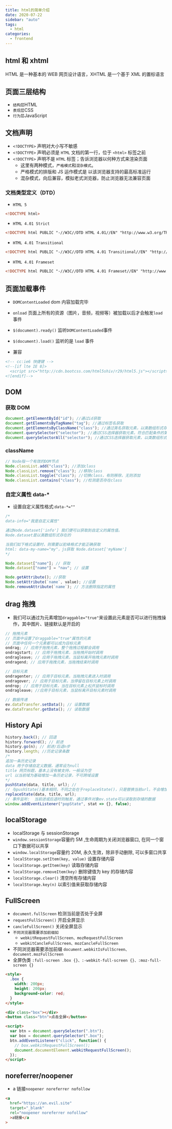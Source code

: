 ```yaml
---
title: html的简单介绍
date: 2020-07-22
sidebar: "auto"
tags:
  - html
categories:
  - frontend
---
```


## html 和 xhtml

HTML 是一种基本的 WEB 网页设计语言，XHTML 是一个基于 XML 的置标语言

## 页面三层结构

- `结构层`HTML
- `表现层`CSS
- `行为层`JavaScript

## 文档声明

- `<!DOCTYPE>` 声明对大小写不敏感
- `<!DOCTYPE>` 声明必须是 `HTML` 文档的第一行，位于 `<html>` 标签之前
- `<!DOCTYPE>` 声明不是 `HTML` 标签；告诉浏览器以何种方式来渲染页面
  - 这里有两种模式，`严格模式`和`混杂模式`。
  - 严格模式的排版和 JS 运作模式是 以该浏览器支持的最高标准运行
  - 混杂模式，向后兼容，模拟老式浏览器，防止浏览器无法兼容页面

### 文档类型定义（DTD）

- `HTML 5`

```html
<!DOCTYPE html>
```

- `HTML 4.01 Strict`

```html
<!DOCTYPE html PUBLIC "-//W3C//DTD HTML 4.01//EN" "http://www.w3.org/TR/html4/strict.dtd">
```

- `HTML 4.01 Transitional`

```html
<!DOCTYPE html PUBLIC "-//W3C//DTD HTML 4.01 Transitional//EN" "http://www.w3.org/TR/html4/loose.dtd">
```

- `HTML 4.01 Frameset`

```html
<!DOCTYPE html PUBLIC "-//W3C//DTD HTML 4.01 Frameset//EN" "http://www.w3.org/TR/html4/frameset.dtd">
```

## 页面加载事件

- `DOMContentLoaded` dom 内容加载完毕
- `onload` 页面上所有的资源（图片，音频，视频等）被加载以后才会触发`load`事件
- `$(document).ready()` 监听`DOMContentLoaded`事件
- `$(document).load()` 监听的是 `load` 事件

- 兼容

```html
<!-- cc:ie6 快捷键 -->
<!--[if lte IE 8]>
  <script src="http://cdn.bootcss.com/html5shiv/r29/html5.js"></script>
<![endif]-->
```

## DOM

### 获取 DOM

```js
document.getElementById("id"); //通过id获取
document.getElementsByTagName("tag"); //通过标签名获取
document.getElementsByClassName("class"); //通过类名获取元素，以类数组形式存在。
document.querySelector("selector"); //通过CSS选择器获取元素，符合匹配条件的第1个元素。
document.querySelectorAll("selector"); //通过CSS选择器获取元素，以类数组形式存在。
```

### className

```js
// Node指一个有效的DOM节点
Node.classList.add("class"); //添加class
Node.classList.remove("class"); //移除class
Node.classList.toggle("class"); //切换class，有则移除，无则添加
Node.classList.contains("class"); //检测是否存在class
```

### 自定义属性 data-\*

- 设置自定义属性格式:`data-*=""`

```js
/*
data-info="我是自定义属性"

通过Node.dataset['info'] 我们便可以获取到自定义的属性值。
Node.dataset是以类数组形式存在的

当我们如下格式设置时，则需要以驼峰格式才能正确获取
html: data-my-name="my"，js获取 Node.dataset['myName']
*/

Node.dataset["name"]; // 获取
Node.dataset["name"] = "nav"; // 设置

Node.getAttribute(); //获取
Node.setAttribute(`name`, value); //设置
Node.removeAttribute(`name`); // 方法删除指定的属性
```

## drag 拖拽

- 我们可以通过为元素增加`draggable="true"`来设置此元素是否可以进行拖拽操作，其中图片、链接默认是开启的

```js
// 拖拽元素
// 页面中设置了draggable="true"属性的元素
// 页面中任何一个元素都可以成为目标元素
ondrag; // 应用于拖拽元素，整个拖拽过程都会调用
ondragstart; // 应用于拖拽元素，当拖拽开始时调用
ondragleave; // 应用于拖拽元素，当鼠标离开拖拽元素时调用
ondragend; // 应用于拖拽元素，当拖拽结束时调用

// 目标元素
ondragenter; // 应用于目标元素，当拖拽元素进入时调用
ondragover; // 应用于目标元素，当停留在目标元素上时调用
ondrop; // 应用于目标元素，当在目标元素上松开鼠标时调用
ondragleave; //应用于目标元素，当鼠标离开目标元素时调用

// 数据传递
ev.dataTransfer.setData(); // 设置数据
ev.dataTransfer.getData(); // 读取数据
```

## History Api

```js
history.back(); // 回退
history.forward(); // 前进
history.go(n); // 前进/后退n步
history.length; //历史记录条数
/*
追加一条历史记录
data 用于存储自定义数据，通常设为null
title 网页标题，基本上没有被支持，一般设为空
url 以当前域为基础增加一条历史记录，不可跨域设置
*/
pushState(data, title, url); //
// 与pushState()基本相同，不同之处在于replaceState()，只是替换当前url，不会增加/减少历史记录。
replaceState(data, title, url);
// 事件监听:  当前进或后退时则触发，通过事件对象ev.state可以读取到存储的数据
window.addEventListener("popState", stat => {}, false);
```

## localStorage

- localStorage 与 sessionStorage
- `window.sessionStorage`容量约 5M ,生命周期为关闭浏览器窗口, 在同一个窗口下数据可以共享
- `window.localStorage`容量约 20M, 永久生效，除非手动删除, 可以多窗口共享
- `localStorage.setItem(key, value)` 设置存储内容
- `localStorage.getItem(key)` 读取存储内容
- `localStorage.removeItem(key)` 删除键值为 key 的存储内容
- `localStorage.clear()` 清空所有存储内容
- `localStorage.key(n)` 以索引值来获取存储内容

## FullScreen

- `document.fullScreen` 检测当前是否处于全屏
- `requestFullScreen()` 开启全屏显示
- `cancleFullScreen()` 关闭全屏显示
- `不同浏览器需要添加前缀如`
  - `webkitRequestFullScreen、mozRequestFullScreen`
  - `webkitCancleFullScreen、mozCancleFullScreen`
- 不同浏览器需要添加前缀 `document.webkitIsFullScreen、document.mozFullScreen`
- 全屏伪类 `:full-screen .box {}、:-webkit-full-screen {}、:moz-full-screen {}`

```html
<style>
  .box {
    width: 200px;
    height: 200px;
    background-color: red;
  }
</style>

<div class="box"></div>
<button class="btn">点击全屏</button>

<script>
  var btn = document.querySelector(".btn");
  var box = document.querySelector(".box");
  btn.addEventListener("click", function() {
    // box.webkitRequestFullScreen();
    document.documentElement.webkitRequestFullScreen();
  });
</script>
```

## noreferrer/noopener

- a 链接`noopener noreferrer nofollow`

```html
<a
  href="https://an.evil.site"
  target="_blank"
  rel="noopener noreferrer nofollow"
  >a链接</a
>
```
